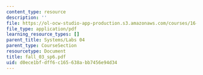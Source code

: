```yaml
---
content_type: resource
description: ''
file: https://ol-ocw-studio-app-production.s3.amazonaws.com/courses/16-01-unified-engineering-i-ii-iii-iv-fall-2005-spring-2006/d0ece1bfdff6c165638abb7456e94d34_fall_03_sp6.pdf
file_type: application/pdf
learning_resource_types: []
parent_title: Systems/Labs 04
parent_type: CourseSection
resourcetype: Document
title: fall_03_sp6.pdf
uid: d0ece1bf-dff6-c165-638a-bb7456e94d34
---
```


